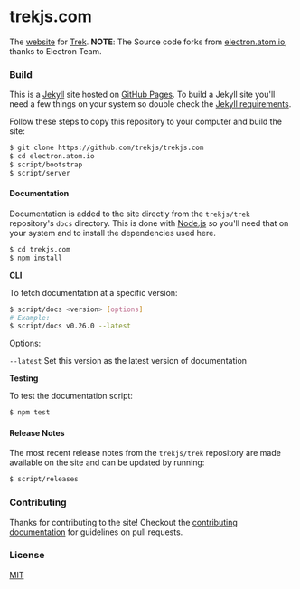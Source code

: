# trekjs.com

The [website](http://trekjs.com) for [Trek](https://github.com/trekjs/trek). 
**NOTE**: The Source code forks from [electron.atom.io](http://electron.atom.io/), thanks to Electron Team.

### Build

This is a [Jekyll](http://jekyllrb.com) site hosted on [GitHub Pages](http://pages.github.com). To build a Jekyll site you'll need a few things on your system so double check the [Jekyll requirements](http://jekyllrb.com/docs/installation/#requirements).

Follow these steps to copy this repository to your computer and build the site:

```bash
$ git clone https://github.com/trekjs/trekjs.com
$ cd electron.atom.io
$ script/bootstrap
$ script/server
```

#### Documentation

Documentation is added to the site directly from the `trekjs/trek` repository's `docs` directory. This is done with [Node.js](http://www.nodejs.org/download) so you'll need that on your system and to install the dependencies used here.

```bash
$ cd trekjs.com
$ npm install
```


**CLI**

To fetch documentation at a specific version:

```bash
$ script/docs <version> [options]
# Example:
$ script/docs v0.26.0 --latest
```
Options:

`--latest` Set this version as the latest version of documentation

**Testing**

To test the documentation script:

```bash
$ npm test
```

#### Release Notes

The most recent release notes from the `trekjs/trek` repository are made available on the site and can be updated by running:

```bash
$ script/releases
```

### Contributing

Thanks for contributing to the site! Checkout the [contributing documentation](CONTRIBUTING.md) for guidelines on pull requests.

### License

[MIT](license.md)
